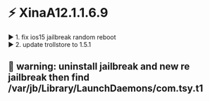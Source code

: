 # ⚡ XinaA12.1.1.6.9
▶️ 1. fix ios15 jailbreak random reboot    
▶️ 2. update trollstore to 1.5.1    

## 📍 warning: uninstall jailbreak and new re jailbreak then find /var/jb/Library/LaunchDaemons/com.tsy.t1
